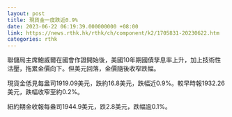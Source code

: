```yaml
---
layout: post
title: 現貨金一度跌近0.9%
date: 2023-06-22 06:19:39.000000000 +08:00
link: https://news.rthk.hk/rthk/ch/component/k2/1705831-20230622.htm
categories: rthk
---
```


聯儲局主席鮑威爾在國會作證開始後，美國10年期國債孳息率上升，加上技術性沽壓，拖累金價向下。但美元回落，金價隨後收窄跌幅。

現貨金低見每盎司1919.09美元，跌約16.8美元，跌幅近0.9%。較早時報1932.26美元，跌幅收窄至約0.2%。

紐約期金收報每盎司1944.9美元，跌2.8美元，跌幅逾0.1%。
